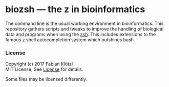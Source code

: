 # biozsh — the z in bioinformatics

The command line is the usual working environment in bioinformatics. This repository gathers scripts and tweaks to improve the handling of biological data and programs when using the [zsh](http://zsh.sourceforge.net/). This includes extensions to the famous z shell autocompletion system which outshines bash.




### License

Copyright (c) 2017  Fabian Klötzl  
MIT License, See [License](License) for details.

Some files may be licensed differently.

